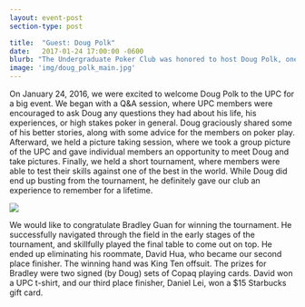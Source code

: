 ```yaml
---
layout: event-post
section-type: post

title:  "Guest: Doug Polk"
date:   2017-01-24 17:00:00 -0600
blurb: "The Undergraduate Poker Club was honored to host Doug Polk, one of the best head’s up Hold ‘Em specialists in the world. We held a Q&A/picture taking session played a short tournament with Doug."
image: 'img/doug_polk_main.jpg'
---
```


On January 24, 2016, we were excited to welcome Doug Polk to the UPC for a big event. We began with a Q&A session, where UPC members were encouraged to ask Doug any questions they had about his life, his experiences, or high stakes poker in general. Doug graciously shared some of his better stories, along with some advice for the members on poker play. Afterward, we held a picture taking session, where we took a group picture of the UPC and gave individual members an opportunity to meet Doug and take pictures. Finally, we held a short tournament, where members were able to test their skills against one of the best in the world. While Doug did end up busting from the tournament, he definitely gave our club an experience to remember for a lifetime.

<div><img src='{{site.baseurl}}/img/doug_polk.jpg'/></div>

We would like to congratulate Bradley Guan for winning the tournament. He successfully navigated through the field in the early stages of the tournament, and skillfully played the final table to come out on top. He ended up eliminating his roommate, David Hua, who became our second place finisher. The winning hand was King Ten offsuit. The prizes for Bradley were two  signed (by Doug) sets of Copaq playing cards. David won a UPC t-shirt, and our third place finisher, Daniel Lei, won a $15 Starbucks gift card.
